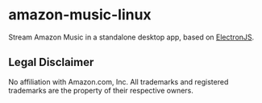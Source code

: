 # amazon-music-linux
Stream Amazon Music in a standalone desktop app, based on [ElectronJS](https://electronjs.org/). 

## Legal Disclaimer
No affiliation with Amazon.com, Inc. All trademarks and registered trademarks are the property of their respective owners.
